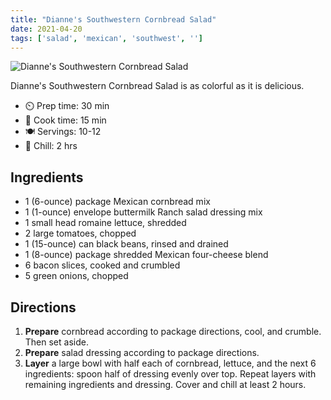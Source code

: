 ```yaml
---
title: "Dianne's Southwestern Cornbread Salad"
date: 2021-04-20
tags: ['salad', 'mexican', 'southwest', '']
---
```


![Dianne's Southwestern Cornbread Salad](/pix/diannes-cornbread-salad.webp)

Dianne's Southwestern Cornbread Salad is as colorful as it is delicious.

- ⏲️ Prep time: 30 min
- 🍳 Cook time: 15 min
- 🍽️ Servings: 10-12
- 🥶 Chill: 2 hrs

## Ingredients

- 1 (6-ounce) package Mexican cornbread mix
- 1 (1-ounce) envelope buttermilk Ranch salad dressing mix
- 1 small head romaine lettuce, shredded
- 2 large tomatoes, chopped
- 1 (15-ounce) can black beans, rinsed and drained
- 1 (8-ounce) package shredded Mexican four-cheese blend
- 6 bacon slices, cooked and crumbled
- 5 green onions, chopped

## Directions

1. **Prepare** cornbread according to package directions, cool, and crumble. Then set aside.
2. **Prepare** salad dressing according to package directions.
3. **Layer** a large bowl with half each of cornbread, lettuce, and the next 6 ingredients: spoon half of dressing evenly over top. Repeat layers with remaining ingredients and dressing. Cover and chill at least 2 hours.
